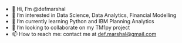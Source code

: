 - 👋 Hi, I’m @defmarshal
- 👀 I’m interested in Data Science, Data Analytics, Financial Modelling
- 🌱 I’m currently learning Python and IBM Planning Analytics
- 💞️ I’m looking to collaborate on my TM1py project
- 📫 How to reach me: contact me at def.marshal@gmail.com

<!---
defmarshal/defmarshal is a ✨ special ✨ repository because its `README.md` (this file) appears on your GitHub profile.
You can click the Preview link to take a look at your changes.
--->
